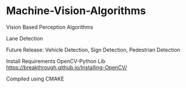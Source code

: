 # Machine-Vision-Algorithms

Vision Based Perception Algorithms

Lane Detection

Future Release: Vehicle Detection, Sign Detection, Pedestrian Detection

Install Requirements
OpenCV-Python Lib
https://breakthrough.github.io/Installing-OpenCV/

Compiled using CMAKE
